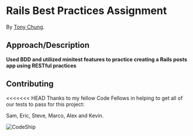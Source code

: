# Rails Best Practices Assignment


By [Tony Chung](http://www.github.com/tonycchung).

## Approach/Description
**Used BDD and utilized minitest features to practice creating a Rails posts app using RESTful practices**


## Contributing

<<<<<<< HEAD
Thanks to my fellow Code Fellows in helping to get all of our tests to pass
for this project:


Sam, Eric, Steve, Marco, Alex and Kevin.

![CodeShip](https://www.codeship.io/projects/2a25d5c0-b9f5-0131-0742-5af5088413f2/status)
